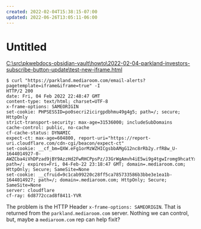 ```yaml
---
created: 2022-02-04T15:38:15-07:00
updated: 2022-06-26T13:05:11-06:00
---
```

# Untitled

[C:\src\pkwebdocs-obsidian-vault\howto\2022-02-04-parkland-investors-subscribe-button-update\test-new-iframe.html](file:///C:/src/pkwebdocs-obsidian-vault/howto/2022-02-04-parkland-investors-subscribe-button-update/test-new-iframe.html)





```shell
$ curl "https://parkland.mediaroom.com/email-alerts?pagetemplate=iframe&iframe=true" -I
HTTP/2 200
date: Fri, 04 Feb 2022 22:48:47 GMT
content-type: text/html; charset=UTF-8
x-frame-options: SAMEORIGIN
set-cookie: PHPSESSID=po0secri2icirgpdbhmu49g4g5; path=/; secure; HttpOnly
strict-transport-security: max-age=31536000; includeSubDomains
cache-control: public, no-cache
cf-cache-status: DYNAMIC
expect-ct: max-age=604800, report-uri="https://report-uri.cloudflare.com/cdn-cgi/beacon/expect-ct"
set-cookie: __cf_bm=QXW.eFg1orMzWZHICgsbbAMgG12nc8rRb2y.rfR8w_U-1644014927-0-AWZCba4iVhDPzad9jBY9AzzHd2FwRHCPpsPz/J3GrWgAmvh4iE5wi9g4tgwIromg9hcatYxHetZuS2bJ9XZovo4=; path=/; expires=Fri, 04-Feb-22 23:18:47 GMT; domain=.mediaroom.com; HttpOnly; Secure; SameSite=None
set-cookie: __cfruid=9c1cab99220c28ff5ca785733586b3bbe3e1ea1b-1644014927; path=/; domain=.mediaroom.com; HttpOnly; Secure; SameSite=None
server: cloudflare
cf-ray: 6d8772ccad8f8411-YVR
```

The problem is the HTTP Header `x-frame-options: SAMEORIGIN`.
That is returned from the `parkland.mediaroom.com` server.
Nothing we can control, but, maybe a `mediaroom.com` rep can help fixit?

